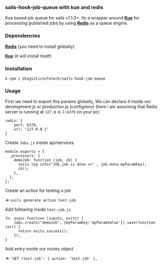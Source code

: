 ### sails-hook-job-queue with kue and redis

Kue based job queue for sails v1.1.0+. Its a wrapper around [**Kue**](https://automattic.github.io/kue/) for processing published jobs by using [**Redis**](https://redis.io/) as a queue engine.

### Dependencies

[**Redis**](https://redis.io/) (you need to install globally)

[**Kue**](https://automattic.github.io/kue/) (it will install itself)

### Installation

```
$ npm i @logisticinfotech/sails-hook-job-queue
```

### Usage

First we need to export this params globally,
We can declare it inside our development.js or production.js (config/env)
(here i am assuming that Redis server is running at `127.0.0.1:6379` on your pc)

```
redis: {
    port: 6379,
    url: "127.0.0.1"
}
```

Create `Jobs.js` inside api/services

```
module.exports = {
  _processors: {
    demoJob: function (job, cb) {
      sails.log.info("Job,job is done =>" , job.data.myParamKey);
      cb();
    },
  },
};
```

Create an action for testing a job

=> `sails generate action test-job`

Add following inside `test-job.js`

```
fn: async function (inputs, exits) {
    Jobs.create("demoJob", {myParamKey:'myParamValue'}).save(function (err) {
      return exits.success();
    });
}
```

Add entry inside our routes object

=> `'GET /test-job': { action: 'test-job' },`
